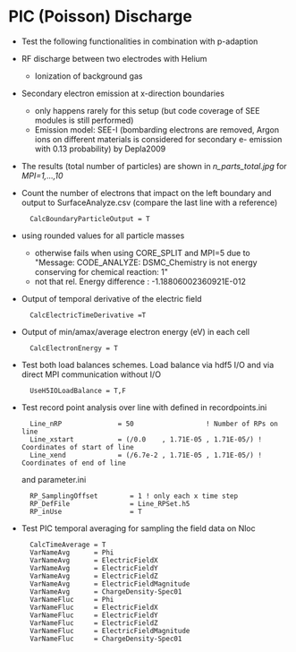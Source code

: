 # PIC (Poisson) Discharge
- Test the following functionalities in combination with p-adaption
- RF discharge between two electrodes with Helium
    - Ionization of background gas
- Secondary electron emission at x-direction boundaries
    - only happens rarely for this setup (but code coverage of SEE modules is still performed)
    - Emission model: SEE-I (bombarding electrons are removed, Argon ions on different materials is considered for secondary e- emission with 0.13 probability) by Depla2009
- The results (total number of particles) are shown in *n_parts_total.jpg* for *MPI=1,...,10*
- Count the number of electrons that impact on the left boundary and output to SurfaceAnalyze.csv (compare the last line with a reference)

        CalcBoundaryParticleOutput = T 
- using rounded values for all particle masses
    - otherwise fails when using CORE_SPLIT and MPI=5 due to
    "Message: CODE_ANALYZE: DSMC_Chemistry is not energy conserving for chemical reaction:       1"
    - not that rel. Energy difference : -1.18806002360921E-012
- Output of temporal derivative of the electric field

        CalcElectricTimeDerivative =T
- Output of min/amax/average electron energy (eV) in each cell

        CalcElectronEnergy = T

- Test both load balances schemes. Load balance via hdf5 I/O and via direct MPI communication without I/O

        UseH5IOLoadBalance = T,F

- Test record point analysis over line with defined in recordpoints.ini

        Line_nRP              = 50                  ! Number of RPs on line
        Line_xstart           = (/0.0    , 1.71E-05 , 1.71E-05/) ! Coordinates of start of line
        Line_xend             = (/6.7e-2 , 1.71E-05 , 1.71E-05/) ! Coordinates of end of line

  and parameter.ini

        RP_SamplingOffset        = 1 ! only each x time step
        RP_DefFile               = Line_RPSet.h5
        RP_inUse                 = T

- Test PIC temporal averaging for sampling the field data on Nloc

        CalcTimeAverage = T
        VarNameAvg      = Phi
        VarNameAvg      = ElectricFieldX
        VarNameAvg      = ElectricFieldY
        VarNameAvg      = ElectricFieldZ
        VarNameAvg      = ElectricFieldMagnitude
        VarNameAvg      = ChargeDensity-Spec01
        VarNameFluc     = Phi
        VarNameFluc     = ElectricFieldX
        VarNameFluc     = ElectricFieldY
        VarNameFluc     = ElectricFieldZ
        VarNameFluc     = ElectricFieldMagnitude
        VarNameFluc     = ChargeDensity-Spec01
